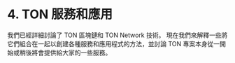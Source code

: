 # 4. TON 服務和應用

我們已經詳細討論了 TON 區塊鏈和 TON Network 技術。 現在我們來解釋一些將它們組合在一起以創建各種服務和應用程式的方法，並討論 TON 專案本身從一開始或稍後將會提供給大家的一些服務。